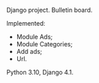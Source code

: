 Django project. Bulletin board.

Implemented:
 - Module Ads;
 - Module Categories;
 - Add ads;
 - Url.
 
 Python 3.10, Django 4.1.
